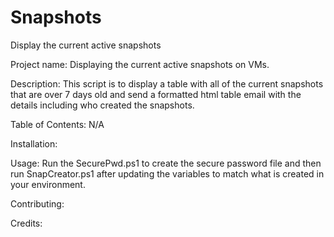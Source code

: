 # Snapshots

Display the current active snapshots



Project name: Displaying the current active snapshots on VMs.

Description: This script is to display a table with all of the current snapshots that are over 7 days old and send a formatted html table email with the details including who created the snapshots.

Table of Contents: N/A

Installation: 

Usage: Run the SecurePwd.ps1 to create the secure password file and then run SnapCreator.ps1 after updating the variables to match what is created in your environment.

Contributing: 

Credits: 
